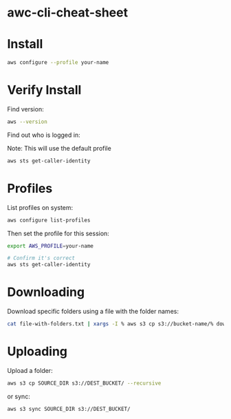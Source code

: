 # awc-cli-cheat-sheet

# Install

```bash
aws configure --profile your-name
```


# Verify Install

Find version:

```bash
aws --version
```

Find out who is logged in:

Note: This will use the default profile

```bash
aws sts get-caller-identity
```

# Profiles

List profiles on system:

```bash
aws configure list-profiles
```

Then set the profile for this session:

```bash
export AWS_PROFILE=your-name

# Confirm it's correct
aws sts get-caller-identity
```



# Downloading


Download specific folders using a file with the folder names:

```bash
cat file-with-folders.txt | xargs -I % aws s3 cp s3://bucket-name/% download/% --recursive
```

# Uploading

Upload a folder:

```bash
aws s3 cp SOURCE_DIR s3://DEST_BUCKET/ --recursive
```
or sync:

```bash
aws s3 sync SOURCE_DIR s3://DEST_BUCKET/
```
